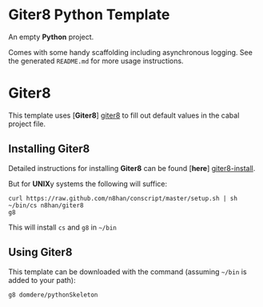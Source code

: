 # Giter8 Python Template

An empty **Python** project.

Comes with some handy scaffolding including asynchronous logging.  See the generated `README.md` for more usage instructions.

# Giter8

This template uses [**Giter8**] [giter8] to fill out default values in the cabal project file.

## Installing Giter8

Detailed instructions for installing **Giter8** can be found [**here**] [giter8-install].

But for **UNIX**y systems the following will suffice:

    curl https://raw.github.com/n8han/conscript/master/setup.sh | sh
    ~/bin/cs n8han/giter8
    g8

This will install `cs` and `g8` in `~/bin`

## Using Giter8

This template can be downloaded with the command (assuming `~/bin` is added to your path):

    g8 domdere/pythonSkeleton

[giter8]: https://github.com/n8han/giter8 "n8han/giter8 on github.com"
[giter8-install]: https://github.com/n8han/giter8/blob/master/README.markdown#installation "Installation instructions for Giter8"
